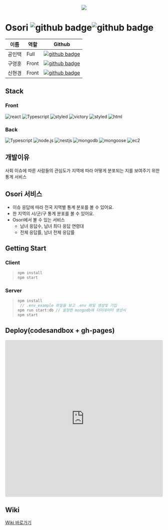 <p align="center"><img src="https://user-images.githubusercontent.com/53254487/184176069-dad18843-95bb-4fcd-b83f-4de808898c76.png"></p>

# Osori   ![github badge](http://img.shields.io/badge/-Project-black?style=flat-square)![github badge](http://img.shields.io/badge/-Osori-lightgreen?style=flat-square)

| 이름 | 역할 | Github |
|---|---|---|
| 공인택 | Full | [![github badge](http://img.shields.io/badge/GitHUB-공인택-lightskyblue?style=for-the-badge&logo=github)](https://github.com/karuiner) |
| 구영훈 | Front | [![github badge](http://img.shields.io/badge/GitHUB-구영훈-mediumslateblue?style=for-the-badge&logo=github)](https://github.com/uknwns) |  
| 신현경 | Front | [![github badge](http://img.shields.io/badge/GitHUB-신현경-lightcoral?style=for-the-badge&logo=github)](https://github.com/hellohyonee) |

## Stack
### Front
![react](https://img.shields.io/badge/react-grey?style=for-the-badge&logo=react&logoColor=#61DAFB)
![Typescript](https://img.shields.io/badge/typescript-grey?style=for-the-badge&logo=typescript&logoColor=#3178C6)
![styled](https://img.shields.io/badge/styled_components-grey?style=for-the-badge&logo=styled-components&logoColor=#DB7093)
![victory](https://img.shields.io/badge/victory_chart-grey?style=for-the-badge&logo=victory_chart)
![styled](https://img.shields.io/badge/axios-grey?style=for-the-badge&logo=axios&logoColor=#DB7093)
![html](https://img.shields.io/badge/html-grey?style=for-the-badge&logo=html5&logoColor=#E34F26)

### Back
![Typescript](https://img.shields.io/badge/typescript-grey?style=for-the-badge&logo=typescript&logoColor=#3178C6)
![node.js](https://img.shields.io/badge/node.js-grey?style=for-the-badge&logo=node.js&logoColor=#339933)
![nestjs](https://img.shields.io/badge/nestjs-grey?style=for-the-badge&logo=nestjs&logoColor=#E0234E)
![mongodb](https://img.shields.io/badge/mongodb-grey?style=for-the-badge&logo=mongodb&logoColor=#47A248)
![mongoose](https://img.shields.io/badge/mongoose-grey?style=for-the-badge&logo=mongoose)
![ec2](https://img.shields.io/badge/Amazon_EC2-grey?style=for-the-badge&logo=AmazonEC2&logoColor=#FF9900)

## 개발이유
사회 이슈에 따른 사람들의 관심도가 지역에 따라 어떻게 분포되는 지를 보여주기 위한 통계 서비스


## Osori 서비스
* 이슈 응답에 따라 전국 지역별 통계 분포를 볼 수 있어요.
* 한 지역의 시/군/구 통계 분포를 볼 수 있어요. 
* Osori에서 볼 수 있는 서비스
  - 남녀 응답수, 남녀 최다 응답 연령대
  - 전체 응답률, 남녀 전체 응답률
  
## Getting Start
### Client
> ```js
> npm install
> npm start
> ```
 ### Server
> ```js
> npm install
>  // .env_example 파일을 보고 .env 파일 생성및 기입
> npm run start:db // 설정한 mongodb에 더미데이터 생성시 
> npm start
> ```
## Deploy(codesandbox + gh-pages)
<iframe src="https://codesandbox.io/embed/osori-server-9ju8p4?fontsize=14&hidenavigation=1&theme=dark"
     style="width:100%; height:500px; border:0; border-radius: 4px; overflow:hidden;"
     title="Osori-server"
     allow="accelerometer; ambient-light-sensor; camera; encrypted-media; geolocation; gyroscope; hid; microphone; midi; payment; usb; vr; xr-spatial-tracking"
     sandbox="allow-forms allow-modals allow-popups allow-presentation allow-same-origin allow-scripts"
   ></iframe>

## Wiki
[Wiki 바로가기](https://github.com/oxopolitics-internship-for-codestates/Osori/wiki)
